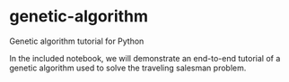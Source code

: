 # genetic-algorithm
Genetic algorithm tutorial for Python

In the included notebook, we will demonstrate an end-to-end tutorial of a genetic algorithm used to solve the traveling salesman problem.
